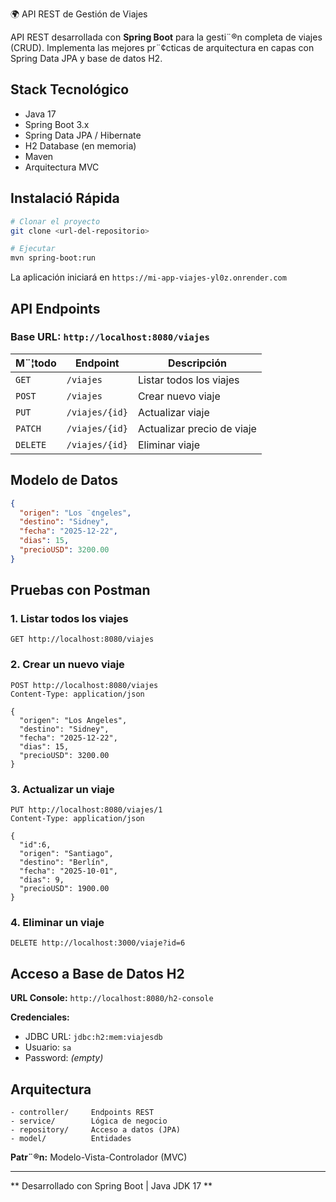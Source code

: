 🌍 API REST de Gestión de Viajes

API REST desarrollada con **Spring Boot** para la gesti¨®n completa de viajes (CRUD).
Implementa las mejores pr¨¢cticas de arquitectura en capas con Spring Data JPA y base de datos H2.

## Stack Tecnológico

- Java 17
- Spring Boot 3.x
- Spring Data JPA / Hibernate
- H2 Database (en memoria)
- Maven
- Arquitectura MVC

## Instalació Rápida

```bash
# Clonar el proyecto
git clone <url-del-repositorio>

# Ejecutar
mvn spring-boot:run
```

La aplicación iniciará en `https://mi-app-viajes-yl0z.onrender.com`

## API Endpoints

### Base URL: `http://localhost:8080/viajes`

| M¨¦todo | Endpoint | Descripción |
|--------|----------|-------------|
| `GET` | `/viajes` | Listar todos los viajes |
| `POST` | `/viajes` | Crear nuevo viaje |
| `PUT` | `/viajes/{id}` | Actualizar viaje |
| `PATCH` | `/viajes/{id}` | Actualizar precio de viaje |
| `DELETE` | `/viajes/{id}` | Eliminar viaje |

## Modelo de Datos

```json
{
  "origen": "Los ¨¢ngeles",
  "destino": "Sidney",
  "fecha": "2025-12-22",
  "dias": 15,
  "precioUSD": 3200.00
}
```

## Pruebas con Postman

### 1. Listar todos los viajes
```http
GET http://localhost:8080/viajes
```

### 2. Crear un nuevo viaje
```http
POST http://localhost:8080/viajes
Content-Type: application/json

{
  "origen": "Los Angeles",
  "destino": "Sidney",
  "fecha": "2025-12-22",
  "dias": 15,
  "precioUSD": 3200.00
}
```

### 3. Actualizar un viaje
```http
PUT http://localhost:8080/viajes/1
Content-Type: application/json

{
  "id":6,
  "origen": "Santiago",
  "destino": "Berlín",
  "fecha": "2025-10-01",
  "dias": 9,
  "precioUSD": 1900.00
}
```

### 4. Eliminar un viaje
```http
DELETE http://localhost:3000/viaje?id=6
```

##  Acceso a Base de Datos H2

**URL Console:** `http://localhost:8080/h2-console`

**Credenciales:**
- JDBC URL: `jdbc:h2:mem:viajesdb`
- Usuario: `sa`
- Password: *(empty)*

## Arquitectura

```
- controller/     Endpoints REST
- service/        Lógica de negocio
- repository/     Acceso a datos (JPA)
- model/          Entidades
```

**Patr¨®n:** Modelo-Vista-Controlador (MVC)

---

** Desarrollado con Spring Boot | Java JDK 17 **
